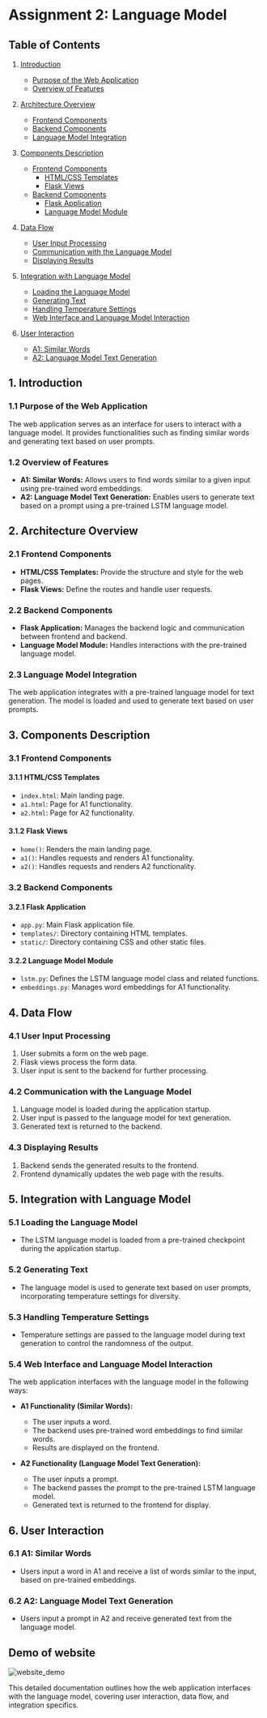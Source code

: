 # Assignment 2: Language Model

## Table of Contents

1. [Introduction](#1-introduction)
    - [Purpose of the Web Application](#11-purpose-of-the-web-application)
    - [Overview of Features](#12-overview-of-features)

2. [Architecture Overview](#2-architecture-overview)
    - [Frontend Components](#21-frontend-components)
    - [Backend Components](#22-backend-components)
    - [Language Model Integration](#23-language-model-integration)

3. [Components Description](#3-components-description)
    - [Frontend Components](#31-frontend-components)
        - [HTML/CSS Templates](#311-htmlcss-templates)
        - [Flask Views](#312-flask-views)
    - [Backend Components](#32-backend-components)
        - [Flask Application](#321-flask-application)
        - [Language Model Module](#322-language-model-module)

4. [Data Flow](#4-data-flow)
    - [User Input Processing](#41-user-input-processing)
    - [Communication with the Language Model](#42-communication-with-the-language-model)
    - [Displaying Results](#43-displaying-results)

5. [Integration with Language Model](#5-integration-with-language-model)
    - [Loading the Language Model](#51-loading-the-language-model)
    - [Generating Text](#52-generating-text)
    - [Handling Temperature Settings](#53-handling-temperature-settings)
    - [Web Interface and Language Model Interaction](#54-web-interface-and-language-model-interaction)

6. [User Interaction](#6-user-interaction)
    - [A1: Similar Words](#61-a1-similar-words)
    - [A2: Language Model Text Generation](#62-a2-language-model-text-generation)


## 1. Introduction

### 1.1 Purpose of the Web Application

The web application serves as an interface for users to interact with a language model. It provides functionalities such as finding similar words and generating text based on user prompts.

### 1.2 Overview of Features

- **A1: Similar Words:** Allows users to find words similar to a given input using pre-trained word embeddings.
- **A2: Language Model Text Generation:** Enables users to generate text based on a prompt using a pre-trained LSTM language model.

## 2. Architecture Overview

### 2.1 Frontend Components

- **HTML/CSS Templates:** Provide the structure and style for the web pages.
- **Flask Views:** Define the routes and handle user requests.

### 2.2 Backend Components

- **Flask Application:** Manages the backend logic and communication between frontend and backend.
- **Language Model Module:** Handles interactions with the pre-trained language model.

### 2.3 Language Model Integration

The web application integrates with a pre-trained language model for text generation. The model is loaded and used to generate text based on user prompts.

## 3. Components Description

### 3.1 Frontend Components

#### 3.1.1 HTML/CSS Templates

- `index.html`: Main landing page.
- `a1.html`: Page for A1 functionality.
- `a2.html`: Page for A2 functionality.

#### 3.1.2 Flask Views

- `home()`: Renders the main landing page.
- `a1()`: Handles requests and renders A1 functionality.
- `a2()`: Handles requests and renders A2 functionality.

### 3.2 Backend Components

#### 3.2.1 Flask Application

- `app.py`: Main Flask application file.
- `templates/`: Directory containing HTML templates.
- `static/`: Directory containing CSS and other static files.

#### 3.2.2 Language Model Module

- `lstm.py`: Defines the LSTM language model class and related functions.
- `embeddings.py`: Manages word embeddings for A1 functionality.

## 4. Data Flow

### 4.1 User Input Processing

1. User submits a form on the web page.
2. Flask views process the form data.
3. User input is sent to the backend for further processing.

### 4.2 Communication with the Language Model

1. Language model is loaded during the application startup.
2. User input is passed to the language model for text generation.
3. Generated text is returned to the backend.

### 4.3 Displaying Results

1. Backend sends the generated results to the frontend.
2. Frontend dynamically updates the web page with the results.

## 5. Integration with Language Model

### 5.1 Loading the Language Model

- The LSTM language model is loaded from a pre-trained checkpoint during the application startup.

### 5.2 Generating Text

- The language model is used to generate text based on user prompts, incorporating temperature settings for diversity.

### 5.3 Handling Temperature Settings

- Temperature settings are passed to the language model during text generation to control the randomness of the output.

### 5.4 Web Interface and Language Model Interaction

The web application interfaces with the language model in the following ways:

- **A1 Functionality (Similar Words):**
  - The user inputs a word.
  - The backend uses pre-trained word embeddings to find similar words.
  - Results are displayed on the frontend.

- **A2 Functionality (Language Model Text Generation):**
  - The user inputs a prompt.
  - The backend passes the prompt to the pre-trained LSTM language model.
  - Generated text is returned to the frontend for display.

## 6. User Interaction

### 6.1 A1: Similar Words

- Users input a word in A1 and receive a list of words similar to the input, based on pre-trained embeddings.

### 6.2 A2: Language Model Text Generation

- Users input a prompt in A2 and receive generated text from the language model.


## Demo of website
![website_demo](https://github.com/Rakshya8/NLP_Assignments/assets/45217500/478bcf09-cb22-498b-a36c-559e7e516c46)

This detailed documentation outlines how the web application interfaces with the language model, covering user interaction, data flow, and integration specifics.
